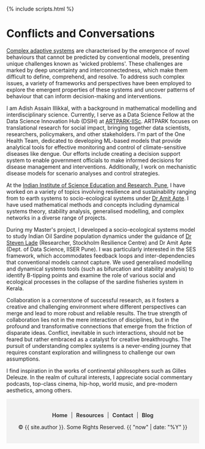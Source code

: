 
{% include scripts.html %}




# Conflicts and Conversations

[Complex adaptive systems](https://www.youtube.com/watch?v=BfnY9gn6ktk) are characterised by the emergence of novel behaviours that cannot be predicted by conventional models, presenting unique challenges known as 'wicked problems'. These challenges are marked by deep uncertainty and interconnectedness, which make them difficult to define, comprehend, and resolve.  To address such complex issues, a variety of frameworks and perspectives have been employed to explore the emergent properties of these systems and uncover patterns of behaviour that can inform decision-making and interventions.


I am Adish Assain Illikkal, with a background in mathematical modelling and interdisciplinary science. Currently, I serve as a Data Science Fellow at the Data Science Innovation Hub (DSIH) at [ARTPARK-IISc](https://artpark.in/). ARTPARK focuses on translational research for social impact, bringing together data scientists, researchers, policymakers, and other stakeholders. I'm part of the One Health Team, dedicated to developing ML-based models that provide analytical tools for effective monitoring and control of climate-sensitive diseases like dengue. Our efforts include creating a decision support system to enable government officials to make informed decisions for disease management and interventions. Additionally, I work on mechanistic disease models for scenario analyses and control strategies.


At the [Indian Institute of Science Education and Research, Pune](https://www.iiserpune.ac.in/), I have worked on a variety of topics involving resilience and sustainability ranging from to earth systems to socio-ecological systems under [Dr Amit Apte](https://icts.res.in/people/amit-apte).  I have used mathematical methods and concepts including dynamical systems theory, stability analysis, generalised modelling, and complex networks  in a diverse range of projects. 

During my Master's project, I developed a socio-ecological systems model to study Indian Oil Sardine population dynamics under the guidance of [Dr Steven Lade](https://www.stockholmresilience.org/meet-our-team/staff/2012-11-14-lade.html) (Researcher, Stockholm Resilience Centre) and Dr Amit Apte (Dept. of Data Science, IISER Pune). I was particularly interested in the SES framework, which accommodates feedback loops and inter-dependencies that conventional models cannot capture. We used generalised modelling and dynamical systems tools (such as bifurcation and stability analysis) to identify B-tipping points and examine the role of various social and ecological processes in the collapse of the sardine fisheries system in Kerala.


Collaboration is a cornerstone of successful research, as it fosters a creative and challenging environment where different perspectives can merge and lead to more robust and reliable results. The true strength of collaboration lies not in the mere interaction of disciplines, but in the profound and transformative connections that emerge from the friction of disparate ideas. Conflict, inevitable in such interactions, should not be feared but rather embraced as a catalyst for creative breakthroughs. The pursuit of understanding complex systems is a never-ending journey that requires constant exploration and willingness to challenge our own assumptions.


I find inspiration in the works of continental philosophers such as Gilles Deleuze. In the realm of cultural interests, I appreciate social commentary podcasts, top-class cinema, hip-hop, world music, and pre-modern aesthetics, among others.



<div style="background-color:#f2f2f2; padding: 20px; text-align: center;">
    <p>
        <a href="{{ '/' | relative_url }}" style="color: #333; text-decoration: none; font-weight: bold; padding: 5px; border-radius: 5px; transition: background-color 0.2s ease;">Home</a>
        <span style="color: #333;"> | </span>
        <a href="{{ '/resources.html' | relative_url }}" style="color: #333; text-decoration: none; font-weight: bold; padding: 5px; border-radius: 5px; transition: background-color 0.2s ease;">Resources</a>
        <span style="color: #333;"> | </span>
        <a href="{{ '/contact.html' | relative_url }}" style="color: #333; text-decoration: none; font-weight: bold; padding: 5px; border-radius: 5px; transition: background-color 0.2s ease;">Contact</a>
        <span style="color: #333;"> | </span>
        <a href="{{ '/blog.html' | relative_url }}" style="color: #333; text-decoration: none; font-weight: bold; padding: 5px; border-radius: 5px; transition: background-color 0.2s ease;">Blog</a>
    </p>
    <p style="font-size: 14px;"> &copy; {{ site.author }}. Some Rights Reserved. {{ "now" | date: "%Y" }}</p>
</div>




